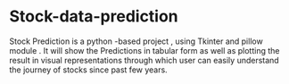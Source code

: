 # Stock-data-prediction
Stock Prediction  is a python -based project , using Tkinter and pillow  module . It  will show the Predictions in tabular form as well as plotting the result in visual representations through which user can easily understand the journey of stocks since past few years. 
